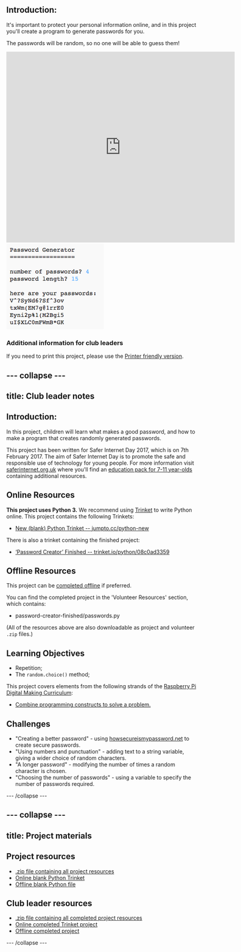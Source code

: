## Introduction: 

It's important to protect your personal information online, and in this project you'll create a program to generate passwords for you.

The passwords will be random, so no one will be able to guess them!

<div class="trinket">
  <iframe src="https://trinket.io/embed/python/08c0ad3359?outputOnly=true&start=result" width="600" height="500" frameborder="0" marginwidth="0" marginheight="0" allowfullscreen>
  </iframe>
  <img src="images/passwords-finished.png">
</div>

### Additional information for club leaders

If you need to print this project, please use the [Printer friendly version](https://projects.raspberrypi.org/en/projects/password-generator/print).


--- collapse ---
---
title: Club leader notes
---


## Introduction:

In this project, children will learn what makes a good password, and how to make a program that creates randomly generated passwords.

This project has been written for Safer Internet Day 2017, which is on 7th February 2017. The aim of Safer Internet Day is to promote the safe and responsible use of technology for young people. For more information visit [saferinternet.org.uk](https://www.saferinternet.org.uk/) where you'll find an [education pack for 7-11 year-olds](https://d1afx9quaogywf.cloudfront.net/cdn/farfuture/_-EgL7dYtxtypvvDcNCE53bYE-OMfdH59vaJ5XPcoG4/mtime:1483547665/sites/default/files/SID2017%20Education%20Pack%20for%207-11%20year%20olds_0.zip) containing additional resources.

## Online Resources

__This project uses Python 3.__ We recommend using [Trinket](https://trinket.io/) to write Python online. This project contains the following Trinkets:

+ [New (blank) Python Trinket -- jumpto.cc/python-new](http://jumpto.cc/python-new)

There is also a trinket containing the finished project:

+ [‘Password Creator’ Finished -- trinket.io/python/08c0ad3359](https://trinket.io/python/08c0ad3359)

## Offline Resources
This project can be [completed offline](https://www.codeclubprojects.org/en-GB/resources/python-working-offline/) if preferred.

You can find the completed project in the 'Volunteer Resources' section, which contains:

+ password-creator-finished/passwords.py

(All of the resources above are also downloadable as project and volunteer `.zip` files.)

## Learning Objectives
+ Repetition;
+ The `random.choice()` method;

This project covers elements from the following strands of the [Raspberry Pi Digital Making Curriculum](http://rpf.io/curriculum):

+ [Combine programming constructs to solve a problem.](https://www.raspberrypi.org/curriculum/programming/builder)

## Challenges
+ "Creating a better password" - using <a href="https://howsecureismypassword.net/" target="_blank">howsecureismypassword.net</a> to create secure passwords.
+ "Using numbers and punctuation" - adding text to a string variable, giving a wider choice of random characters.
+ "A longer password" - modifying the number of times a random character is chosen.
+ "Choosing the number of passwords" - using a variable to specify the number of passwords required.

--- /collapse ---


--- collapse ---
---
title: Project materials
---
## Project resources
* [.zip file containing all project resources](resources/password-generator-resources.zip)
* [Online blank Python Trinket](http://jumpto.cc/python-new)
* [Offline blank Python file](resources/new-new.py)

## Club leader resources
* [.zip file containing all completed project resources](resources/password-generator-finished.zip)
* [Online completed Trinket project](https://trinket.io/python/08c0ad3359)
* [Offline completed project](resources/password-generator-finished-passwords.py)

--- /collapse ---
